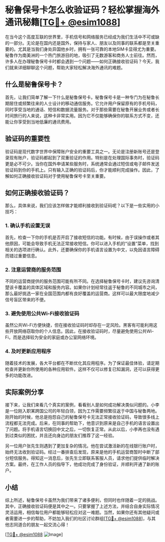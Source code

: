# 秘鲁保号卡怎么收验证码？轻松掌握海外通讯秘籍[[TG💪+ @esim1088](https://t.me/s/esim1088)]

在当今这个高度互联的世界里，手机信号和网络服务已经成为我们生活中不可或缺的一部分。无论是在国内还是国外，保持与家人、朋友以及同事的联系都是至关重要的。尤其是当我们身处异国他乡时，拥有一张可靠的本地SIM卡显得尤为重要。秘鲁作为南美洲的一个热门旅游目的地，吸引了无数游客和商务人士前往。然而，许多人在办理秘鲁保号卡时都会遇到一个问题——如何正确接收验证码？今天，我们就来详细聊聊这个问题，帮助大家轻松解决海外通讯的难题。

## 什么是秘鲁保号卡？

首先，让我们简单了解一下什么是秘鲁保号卡。秘鲁保号卡是一种专门为在秘鲁长期居住或频繁往来的人士设计的移动通信服务。它允许用户保留原有的手机号码，同时享受当地的通话、短信和数据流量服务。对于那些需要在秘鲁开展业务或者长时间旅行的人来说，这种卡非常实用。因为它不仅能够确保你的联系方式不变，还能让你享受到当地低廉的通讯费用。

## 验证码的重要性

验证码是现代数字世界中保障账户安全的重要工具之一。无论是注册新账号还是登录现有账户，验证码都起到了双重验证的作用。特别是在处理国际事务时，验证码更是必不可少。当你在国外申请某些服务时，系统通常会通过短信或电子邮件发送验证码到你的手机上。只有输入正确的验证码后，你才能顺利完成操作。因此，了解如何正确接收验证码对于使用秘鲁保号卡至关重要。

## 如何正确接收验证码？

那么，具体来说，我们应该怎样做才能顺利接收到验证码呢？以下是一些实用的小技巧：

### 1. 确认手机设置无误

首先，检查一下你的手机是否开启了接收短信的功能。有时候，由于误操作或者其他原因，可能会导致手机无法正常接收短信。你可以进入手机的“设置”菜单，找到相关的选项进行确认。此外，还要确保你的手机语言设置为中文，以免因语言障碍而错过重要信息。

### 2. 注意运营商的服务范围

不同的运营商提供的服务范围可能有所不同。在选择秘鲁保号卡时，建议先咨询清楚该卡覆盖的具体区域和服务内容。如果你计划经常往返于秘鲁的不同城市之间，那么最好挑选一家在全国范围内都有良好覆盖的运营商。这样可以最大限度地减少信号盲区带来的不便。

### 3. 避免使用公共Wi-Fi接收验证码

虽然公共Wi-Fi方便快捷，但在接收验证码时却存在一定风险。黑客有可能利用这些开放网络窃取你的个人信息。因此，在接收验证码时，尽量避免使用公共Wi-Fi，而是选择较为安全的家庭或办公室网络环境。

### 4. 及时更新应用程序

随着技术的发展，各大平台都在不断优化其应用程序。为了保证最佳体验，请定期检查并更新你所使用的各种应用软件。这样不仅可以修复已知漏洞，还可以获得更多的功能改进。

## 实际案例分享

接下来，让我们来看几个真实的案例，看看别人是如何成功解决类似问题的。小李是一位刚入职某跨国公司的年轻白领，因为工作需要频繁往返于中国与秘鲁两地。刚开始的时候，他总是抱怨自己的秘鲁保号卡无法正常接收验证码，导致很多线上流程都无法完成。后来，在同事的帮助下，他意识到原来是自己手机的语言设置出了问题。将手机语言切换回中文之后，一切恢复正常。从此以后，小李再也没有遇到过类似的困扰，并且还向身边的朋友们推荐了这一经验。

另一位用户张先生则遇到了更加复杂的情况。他在尝试激活新的在线银行账户时，始终无法收到验证码。经过一番排查后发现，原来是他的手机运营商暂时中断了部分短信服务。得知这一消息后，张先生立即联系客服人员，请求他们提供临时解决方案。最终，在工作人员的指导下，他成功完成了身份验证，并顺利开通了新的账户。

## 小结

综上所述，秘鲁保号卡虽然为我们带来了诸多便利，但同时也伴随着一定的挑战。其中，正确接收验证码便是其中之一。只要掌握了上述方法，并结合自身实际情况灵活运用，相信每位用户都能够轻松应对这一难题。当然，如果你还有其他疑问或者需要进一步的帮助，不妨加入我们的社区讨论群组[[TG💪+ @esim1088](https://t.me/s/esim1088)]，与其他志同道合的朋友一起交流心得！

[[TG💪+ @esim1088](https://t.me/s/esim1088) ![Image](https://i.postimg.cc/4NQfJmqS/Snipaste-2025-05-13-00-14-12.png)]